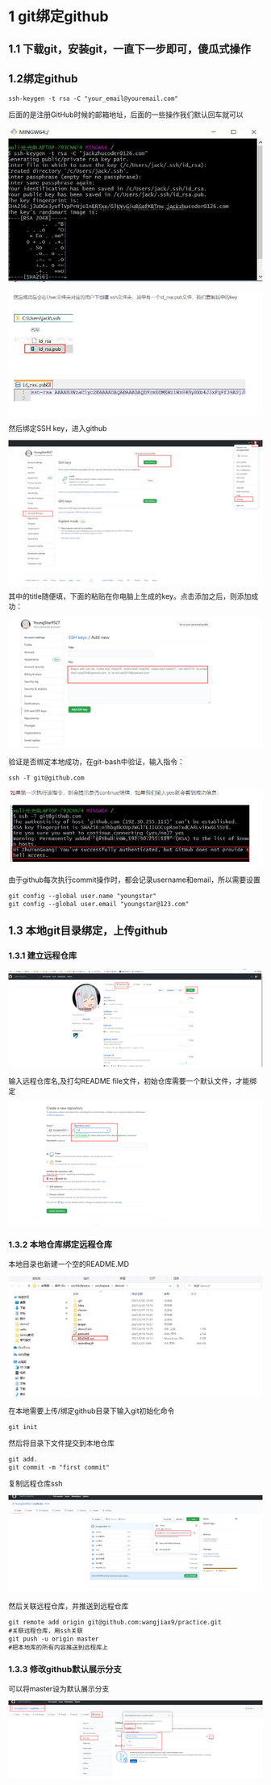 # 1 git绑定github

## 1.1 下载git，安装git，一直下一步即可，傻瓜式操作

## 1.2绑定github

```shell
ssh-keygen -t rsa -C "your_email@youremail.com"
```

后面的是注册GitHub时候的邮箱地址，后面的一些操作我们默认回车就可以

![image-20210530102316176](git基本操作.assets/image-20210530102316176.png)

![image-20210530102328489](git基本操作.assets/image-20210530102328489.png)

然后绑定SSH key，进入github

![image-20210530102522719](git基本操作.assets/image-20210530102522719.png)

其中的title随便填，下面的粘贴在你电脑上生成的key。点击添加之后，则添加成功：

![image-20210530102553923](git基本操作.assets/image-20210530102553923.png)



验证是否绑定本地成功，在git-bash中验证，输入指令：

```shell
ssh -T git@github.com
```

![image-20210530102816418](git基本操作.assets/image-20210530102816418.png)

由于github每次执行commit操作时，都会记录username和email，所以需要设置

```shell
git config --global user.name "youngstar"
git config --global user.email "youngstar@123.com"
```

## 1.3 本地git目录绑定，上传github

### 1.3.1 建立远程仓库

![image-20210530103403458](git基本操作.assets/image-20210530103403458.png)

输入远程仓库名,及打勾README file文件，初始仓库需要一个默认文件，才能绑定

![image-20210530103459406](git基本操作.assets/image-20210530103459406.png)

### 1.3.2 本地仓库绑定远程仓库

本地目录也新建一个空的README.MD

![image-20210530103646057](git基本操作.assets/image-20210530103646057.png)

在本地需要上传/绑定github目录下输入git初始化命令

```shell
git init
```

然后将目录下文件提交到本地仓库

```shell
git add.
git commit -m "first commit"
```

复制远程仓库ssh

![image-20210530103854256](git基本操作.assets/image-20210530103854256.png)

然后关联远程仓库，并推送到远程仓库

```shell
git remote add origin git@github.com:wangjiax9/practice.git 
#关联远程仓库，用ssh关联
git push -u origin master 
#把本地库的所有内容推送到远程库上
```

### 1.3.3 修改github默认展示分支

可以将master设为默认展示分支

![image-20210530104036222](git基本操作.assets/image-20210530104036222.png)

